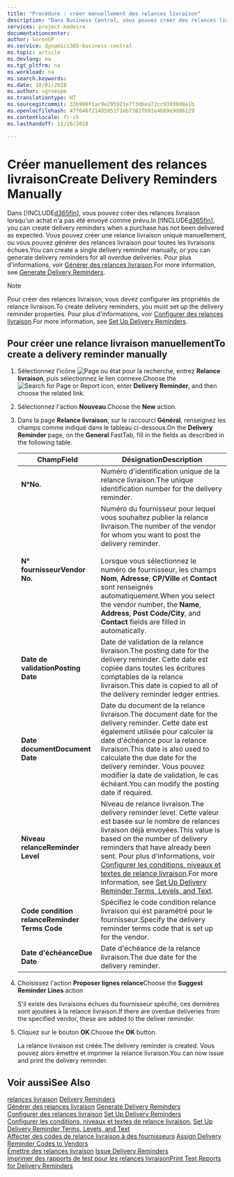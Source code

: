 ```yaml
---
title: "Procédure : créer manuellement des relances livraison"
description: "Dans Business Central, vous pouvez créer des relances livraison lorsqu'un achat n'a pas été envoyé comme prévu. Vous pouvez créer une relance livraison unique manuellement, ou vous pouvez générer des relances livraison pour toutes les livraisons échues."
services: project-madeira
documentationcenter: 
author: SorenGP
ms.service: dynamics365-business-central
ms.topic: article
ms.devlang: na
ms.tgt_pltfrm: na
ms.workload: na
ms.search.keywords: 
ms.date: 10/01/2018
ms.author: sgroespe
ms.translationtype: HT
ms.sourcegitcommit: 33b900f1ac9e295921e7f3d6ea72cc93939d8a1b
ms.openlocfilehash: 47f646f21495951f1eb7382fb91e4b69e9dd6129
ms.contentlocale: fr-ch
ms.lasthandoff: 11/26/2018

---
```

# <a name="create-delivery-reminders-manually"></a><span data-ttu-id="c1038-104">Créer manuellement des relances livraison</span><span class="sxs-lookup"><span data-stu-id="c1038-104">Create Delivery Reminders Manually</span></span>
<span data-ttu-id="c1038-105">Dans [!INCLUDE[d365fin](../../includes/d365fin_md.md)], vous pouvez créer des relances livraison lorsqu'un achat n'a pas été envoyé comme prévu.</span><span class="sxs-lookup"><span data-stu-id="c1038-105">In [!INCLUDE[d365fin](../../includes/d365fin_md.md)], you can create delivery reminders when a purchase has not been delivered as expected.</span></span> <span data-ttu-id="c1038-106">Vous pouvez créer une relance livraison unique manuellement, ou vous pouvez générer des relances livraison pour toutes les livraisons échues.</span><span class="sxs-lookup"><span data-stu-id="c1038-106">You can create a single delivery reminder manually, or you can generate delivery reminders for all overdue deliveries.</span></span> <span data-ttu-id="c1038-107">Pour plus d'informations, voir [Générer des relances livraison](how-to-generate-delivery-reminders.md).</span><span class="sxs-lookup"><span data-stu-id="c1038-107">For more information, see [Generate Delivery Reminders](how-to-generate-delivery-reminders.md).</span></span>

> [!NOTE]
> <span data-ttu-id="c1038-108">Pour créer des relances livraison, vous devez configurer les propriétés de relance livraison.</span><span class="sxs-lookup"><span data-stu-id="c1038-108">To create delivery reminders, you must set up the delivery reminder properties.</span></span> <span data-ttu-id="c1038-109">Pour plus d'informations, voir [Configurer des relances livraison](how-to-set-up-delivery-reminders.md).</span><span class="sxs-lookup"><span data-stu-id="c1038-109">For more information, see [Set Up Delivery Reminders](how-to-set-up-delivery-reminders.md).</span></span>

## <a name="to-create-a-delivery-reminder-manually"></a><span data-ttu-id="c1038-110">Pour créer une relance livraison manuellement</span><span class="sxs-lookup"><span data-stu-id="c1038-110">To create a delivery reminder manually</span></span>  

1.  <span data-ttu-id="c1038-111">Sélectionnez l'icône ![Page ou état pour la recherche](../../media/ui-search/search_small.png "Page ou état pour la recherche"), entrez **Relance livraison**, puis sélectionnez le lien connexe.</span><span class="sxs-lookup"><span data-stu-id="c1038-111">Choose the ![Search for Page or Report](../../media/ui-search/search_small.png "Search for Page or Report icon") icon, enter **Delivery Reminder**, and then choose the related link.</span></span>  
2.  <span data-ttu-id="c1038-112">Sélectionnez l'action **Nouveau**.</span><span class="sxs-lookup"><span data-stu-id="c1038-112">Choose the **New** action.</span></span>  
3.  <span data-ttu-id="c1038-113">Dans la page **Relance livraison**, sur le raccourci **Général**, renseignez les champs comme indiqué dans le tableau ci-dessous.</span><span class="sxs-lookup"><span data-stu-id="c1038-113">On the **Delivery Reminder** page, on the **General** FastTab, fill in the fields as described in the following table.</span></span>  

    |<span data-ttu-id="c1038-114">Champ</span><span class="sxs-lookup"><span data-stu-id="c1038-114">Field</span></span>|<span data-ttu-id="c1038-115">Désignation</span><span class="sxs-lookup"><span data-stu-id="c1038-115">Description</span></span>|  
    |---------------------------------|---------------------------------------|  
    |<span data-ttu-id="c1038-116">**N°**</span><span class="sxs-lookup"><span data-stu-id="c1038-116">**No.**</span></span>|<span data-ttu-id="c1038-117">Numéro d'identification unique de la relance livraison.</span><span class="sxs-lookup"><span data-stu-id="c1038-117">The unique identification number for the delivery reminder.</span></span>|  
    |<span data-ttu-id="c1038-118">**N° fournisseur**</span><span class="sxs-lookup"><span data-stu-id="c1038-118">**Vendor No.**</span></span>|<span data-ttu-id="c1038-119">Numéro du fournisseur pour lequel vous souhaitez publier la relance livraison.</span><span class="sxs-lookup"><span data-stu-id="c1038-119">The number of the vendor for whom you want to post the delivery reminder.</span></span><br /><br /> <span data-ttu-id="c1038-120">Lorsque vous sélectionnez le numéro de fournisseur, les champs **Nom**, **Adresse**, **CP/Ville** et **Contact** sont renseignés automatiquement.</span><span class="sxs-lookup"><span data-stu-id="c1038-120">When you select the vendor number, the **Name**, **Address**, **Post Code/City**, and **Contact** fields are filled in automatically.</span></span>|  
    |<span data-ttu-id="c1038-121">**Date de validation**</span><span class="sxs-lookup"><span data-stu-id="c1038-121">**Posting Date**</span></span>|<span data-ttu-id="c1038-122">Date de validation de la relance livraison.</span><span class="sxs-lookup"><span data-stu-id="c1038-122">The posting date for the delivery reminder.</span></span> <span data-ttu-id="c1038-123">Cette date est copiée dans toutes les écritures comptables de la relance livraison.</span><span class="sxs-lookup"><span data-stu-id="c1038-123">This date is copied to all of the delivery reminder ledger entries.</span></span>|  
    |<span data-ttu-id="c1038-124">**Date document**</span><span class="sxs-lookup"><span data-stu-id="c1038-124">**Document Date**</span></span>|<span data-ttu-id="c1038-125">Date du document de la relance livraison.</span><span class="sxs-lookup"><span data-stu-id="c1038-125">The document date for the delivery reminder.</span></span> <span data-ttu-id="c1038-126">Cette date est également utilisée pour calculer la date d'échéance pour la relance livraison.</span><span class="sxs-lookup"><span data-stu-id="c1038-126">This date is also used to calculate the due date for the delivery reminder.</span></span> <span data-ttu-id="c1038-127">Vous pouvez modifier la date de validation, le cas échéant.</span><span class="sxs-lookup"><span data-stu-id="c1038-127">You can modify the posting date if required.</span></span>|  
    |<span data-ttu-id="c1038-128">**Niveau relance**</span><span class="sxs-lookup"><span data-stu-id="c1038-128">**Reminder Level**</span></span>|<span data-ttu-id="c1038-129">Niveau de relance livraison.</span><span class="sxs-lookup"><span data-stu-id="c1038-129">The delivery reminder level.</span></span> <span data-ttu-id="c1038-130">Cette valeur est basée sur le nombre de relances livraison déjà envoyées.</span><span class="sxs-lookup"><span data-stu-id="c1038-130">This value is based on the number of delivery reminders that have already been sent.</span></span> <span data-ttu-id="c1038-131">Pour plus d'informations, voir [Configurer les conditions, niveaux et textes de relance livraison](how-to-set-up-delivery-reminder-terms-levels-and-text.md).</span><span class="sxs-lookup"><span data-stu-id="c1038-131">For more information, see [Set Up Delivery Reminder Terms, Levels, and Text](how-to-set-up-delivery-reminder-terms-levels-and-text.md).</span></span>|  
    |<span data-ttu-id="c1038-132">**Code condition relance**</span><span class="sxs-lookup"><span data-stu-id="c1038-132">**Reminder Terms Code**</span></span>|<span data-ttu-id="c1038-133">Spécifiez le code condition relance livraison qui est paramétré pour le fournisseur.</span><span class="sxs-lookup"><span data-stu-id="c1038-133">Specify the delivery reminder terms code that is set up for the vendor.</span></span>|  
    |<span data-ttu-id="c1038-134">**Date d'échéance**</span><span class="sxs-lookup"><span data-stu-id="c1038-134">**Due Date**</span></span>|<span data-ttu-id="c1038-135">Date d'échéance de la relance livraison.</span><span class="sxs-lookup"><span data-stu-id="c1038-135">The due date for the delivery reminder.</span></span>|  

4.  <span data-ttu-id="c1038-136">Choisissez l'action **Proposer lignes relance**</span><span class="sxs-lookup"><span data-stu-id="c1038-136">Choose the **Suggest Reminder Lines** action</span></span>  

    <span data-ttu-id="c1038-137">S'il existe des livraisons échues du fournisseur spécifié, ces dernières sont ajoutées à la relance livraison.</span><span class="sxs-lookup"><span data-stu-id="c1038-137">If there are overdue deliveries from the specified vendor, these are added to the deliver reminder.</span></span>  

5.  <span data-ttu-id="c1038-138">Cliquez sur le bouton **OK**.</span><span class="sxs-lookup"><span data-stu-id="c1038-138">Choose the **OK** button.</span></span>  

    <span data-ttu-id="c1038-139">La relance livraison est créée.</span><span class="sxs-lookup"><span data-stu-id="c1038-139">The delivery reminder is created.</span></span> <span data-ttu-id="c1038-140">Vous pouvez alors émettre et imprimer la relance livraison.</span><span class="sxs-lookup"><span data-stu-id="c1038-140">You can now issue and print the delivery reminder.</span></span>  

## <a name="see-also"></a><span data-ttu-id="c1038-141">Voir aussi</span><span class="sxs-lookup"><span data-stu-id="c1038-141">See Also</span></span>  
 <span data-ttu-id="c1038-142">[relances livraison](delivery-reminders.md) </span><span class="sxs-lookup"><span data-stu-id="c1038-142">[Delivery Reminders](delivery-reminders.md) </span></span>  
 <span data-ttu-id="c1038-143">[Générer des relances livraison](how-to-generate-delivery-reminders.md) </span><span class="sxs-lookup"><span data-stu-id="c1038-143">[Generate Delivery Reminders](how-to-generate-delivery-reminders.md) </span></span>  
 <span data-ttu-id="c1038-144">[Configurer des relances livraison](how-to-set-up-delivery-reminders.md) </span><span class="sxs-lookup"><span data-stu-id="c1038-144">[Set Up Delivery Reminders](how-to-set-up-delivery-reminders.md) </span></span>  
 <span data-ttu-id="c1038-145">[Configurer les conditions, niveaux et textes de relance livraison.](how-to-set-up-delivery-reminder-terms-levels-and-text.md) </span><span class="sxs-lookup"><span data-stu-id="c1038-145">[Set Up Delivery Reminder Terms, Levels, and Text](how-to-set-up-delivery-reminder-terms-levels-and-text.md) </span></span>  
 <span data-ttu-id="c1038-146">[Affecter des codes de relance livraison à des fournisseurs](how-to-assign-delivery-reminder-codes-to-vendors.md) </span><span class="sxs-lookup"><span data-stu-id="c1038-146">[Assign Delivery Reminder Codes to Vendors](how-to-assign-delivery-reminder-codes-to-vendors.md) </span></span>  
 <span data-ttu-id="c1038-147">[Émettre des relances livraison](how-to-issue-delivery-reminders.md) </span><span class="sxs-lookup"><span data-stu-id="c1038-147">[Issue Delivery Reminders](how-to-issue-delivery-reminders.md) </span></span>  
 [<span data-ttu-id="c1038-148">Imprimer des rapports de test pour les relances livraison</span><span class="sxs-lookup"><span data-stu-id="c1038-148">Print Test Reports for Delivery Reminders</span></span>](how-to-print-test-reports-for-delivery-reminders.md)

